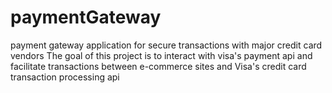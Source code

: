 # paymentGateway
 payment gateway application for secure transactions with major credit card vendors
The goal of this project is to interact with visa's payment api and facilitate transactions between e-commerce sites and Visa's credit card transaction processing api
